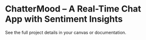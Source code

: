 # ChatterMood – A Real-Time Chat App with Sentiment Insights
See the full project details in your canvas or documentation.